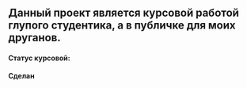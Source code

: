 ## Данный проект является курсовой работой глупого студентика, а в публичке для моих друганов.

#### **Статус курсовой:** 
**Сделан**
